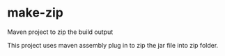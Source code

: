 # make-zip
Maven project to zip the build output

This project uses maven assembly plug in to zip the jar file into zip folder.
